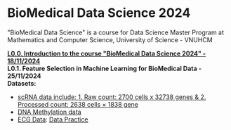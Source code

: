# BioMedical Data Science 2024
"BioMedical Data Science" is a course for Data Science Master Program at Mathematics and Computer Science, University of Science - VNUHCM

[**L0.0. Introduction to the course "BioMedical Data Science 2024" - 18/11/2024**](https://github.com/luuloi/BioMedical_DataScience_2024/tree/main/Lecture_0) \
**L0.1. Feature Selection in Machine Learning for BioMedical Data - 25/11/2024**\
**Datasets:**
- [scRNA data include: 1. Raw count: 2700 cells x 32738 genes & 2. Processed count: 2638 cells × 1838 gene](https://drive.google.com/drive/folders/1EuQehUysu9yb4ppVEyuk8RfO_VHGBGRF)
- [DNA Methylation data](https://github.com/luuloi/BioMedical_DataScience_2024/blob/main/Lecture_0/DNA_methylation.rar)
- [ECG Data](https://physionet.org/content/ptb-xl/1.0.1/): [Data Practice](https://drive.google.com/file/d/1TOXzRMsQYiMcGPICi1WJ6vppmQ5xamET/view?usp=sharing)
